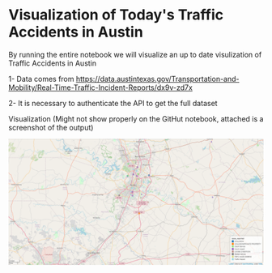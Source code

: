 # Visualization of Today's Traffic Accidents in Austin

By running the entire notebook we will visualize an up to date visulization of Traffic Accidents in Austin

  1- Data comes from https://data.austintexas.gov/Transportation-and-Mobility/Real-Time-Traffic-Incident-Reports/dx9v-zd7x
  
  2- It is necessary to authenticate the API to get the full dataset

Visualization (Might not show properly on the GitHut notebook, attached is a screenshot of the output)


<img src="https://github.com/mnovovil/AustinTrafficAccidentsToday/blob/main/Visualization.png">
